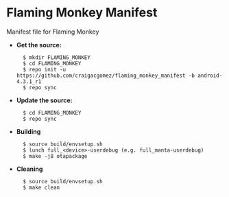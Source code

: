 Flaming Monkey Manifest
=======================

Manifest file for Flaming Monkey

- **Get the source:**

        $ mkdir FLAMING_MONKEY
        $ cd FLAMING_MONKEY
        $ repo init -u https://github.com/craigacgomez/flaming_monkey_manifest -b android-4.3.1_r1
        $ repo sync

- **Update the source:**

        $ cd FLAMING_MONKEY
        $ repo sync

- **Building**

        $ source build/envsetup.sh
        $ lunch full_<device>-userdebug (e.g. full_manta-userdebug)
        $ make -j8 otapackage

- **Cleaning**

        $ source build/envsetup.sh
        $ make clean
